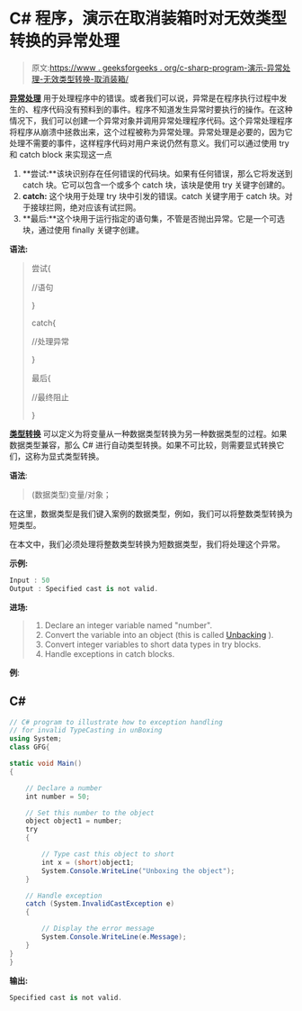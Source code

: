 # C# 程序，演示在取消装箱时对无效类型转换的异常处理

> 原文:[https://www . geeksforgeeks . org/c-sharp-program-演示-异常处理-无效类型转换-取消装箱/](https://www.geeksforgeeks.org/c-sharp-program-that-demonstrates-exception-handling-for-invalid-typecasting-in-unboxing/)

[**异常处理**](https://www.geeksforgeeks.org/exception-handling-in-c-sharp/) 用于处理程序中的错误。或者我们可以说，异常是在程序执行过程中发生的、程序代码没有预料到的事件。程序不知道发生异常时要执行的操作。在这种情况下，我们可以创建一个异常对象并调用异常处理程序代码。这个异常处理程序将程序从崩溃中拯救出来，这个过程被称为异常处理。异常处理是必要的，因为它处理不需要的事件，这样程序代码对用户来说仍然有意义。我们可以通过使用 try 和 catch block 来实现这一点

1.  **尝试:**该块识别存在任何错误的代码块。如果有任何错误，那么它将发送到 catch 块。它可以包含一个或多个 catch 块，该块是使用 try 关键字创建的。
2.  **catch:** 这个块用于处理 try 块中引发的错误。catch 关键字用于 catch 块。对于接球拦网，绝对应该有试拦网。
3.  **最后:**这个块用于运行指定的语句集，不管是否抛出异常。它是一个可选块，通过使用 finally 关键字创建。

**语法:**

> 尝试{
> 
> //语句
> 
> }
> 
> catch{
> 
> //处理异常
> 
> }
> 
> 最后{
> 
> //最终阻止
> 
> }

[**类型转换**](https://www.geeksforgeeks.org/c-sharp-type-casting/) 可以定义为将变量从一种数据类型转换为另一种数据类型的过程。如果数据类型兼容，那么 C# 进行自动类型转换。如果不可比较，则需要显式转换它们，这称为显式类型转换。

**语法**:

> (数据类型)变量/对象；

在这里，数据类型是我们键入案例的数据类型，例如，我们可以将整数类型转换为短类型。

在本文中，我们必须处理将整数类型转换为短数据类型，我们将处理这个异常。

**示例:**

```cs
Input : 50
Output : Specified cast is not valid.
```

**进场:**

> 1.  Declare an integer variable named "number".
> 2.  Convert the variable into an object (this is called [Unbacking](https://www.geeksforgeeks.org/c-sharp-boxing-unboxing/) ).
> 3.  Convert integer variables to short data types in try blocks.
> 4.  Handle exceptions in catch blocks.

**例**:

## C#

```cs
// C# program to illustrate how to exception handling 
// for invalid TypeCasting in unBoxing
using System;
class GFG{

static void Main()
{

    // Declare a number
    int number = 50;

    // Set this number to the object
    object object1 = number; 
    try
    {

        // Type cast this object to short
        int x = (short)object1; 
        System.Console.WriteLine("Unboxing the object");
    }

    // Handle exception
    catch (System.InvalidCastException e)
    {

        // Display the error message
        System.Console.WriteLine(e.Message);
    }
}
}
```

**输出:**

```cs
Specified cast is not valid.
```